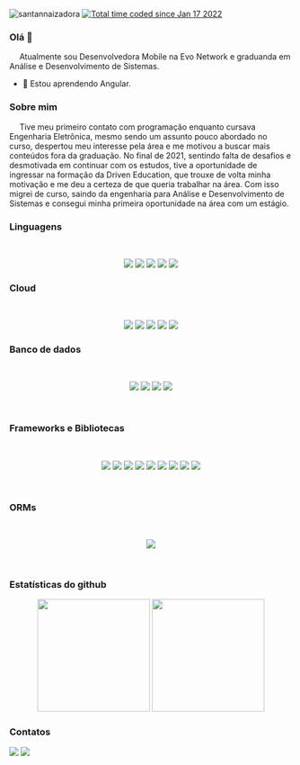 <p align="left"> 
  <img src="https://komarev.com/ghpvc/?username=santannaizadora&label=Profile%20views&color=0e75b6&style=flat" alt="santannaizadora" /> 
  <a href="https://wakatime.com/@4c9bd8dd-92dc-4bb5-b2b5-9ae84b643277"><img src="https://wakatime.com/badge/user/4c9bd8dd-92dc-4bb5-b2b5-9ae84b643277.svg" alt="Total time coded since Jan 17 2022" /></a>
</p>

### Olá 👋


&emsp; Atualmente sou Desenvolvedora Mobile na Evo Network e graduanda em Análise e Desenvolvimento de Sistemas.<br/>

- 🌱 Estou aprendendo Angular.

### Sobre mim

&emsp; Tive meu primeiro contato com programação enquanto cursava Engenharia Eletrônica, mesmo sendo um assunto pouco abordado no curso, despertou meu interesse pela área e me motivou a buscar mais conteúdos fora da graduação. No final de 2021, sentindo falta de desafios e desmotivada em continuar com os estudos, tive a oportunidade de ingressar na formação da Driven Education, que trouxe de volta minha motivação e me deu a certeza de que queria trabalhar na área. Com isso migrei de curso, saindo da engenharia para Análise e Desenvolvimento de Sistemas e consegui minha primeira oportunidade na área com um estágio.

### Linguagens
  <br/>
  <p align="center">
    <img src="https://img.shields.io/badge/CSS3-1572B6?style=for-the-badge&logo=css3&logoColor=white"/>
    <img src="https://img.shields.io/badge/HTML5-E34F26?style=for-the-badge&logo=html5&logoColor=white"/>
    <img src="https://img.shields.io/badge/Java-ED8B00?style=for-the-badge&logo=java&logoColor=white"/>
    <img src="https://img.shields.io/badge/JavaScript-323330?style=for-the-badge&logo=javascript&logoColor=F7DF1E"/>
    <img src="https://img.shields.io/badge/TypeScript-007ACC?style=for-the-badge&logo=typescript&logoColor=white"/>
  </p>

### Cloud
<br/>
<p align="center">
  <img src="https://img.shields.io/badge/Amazon_AWS-FF9900?style=for-the-badge&logo=amazonaws&logoColor=white"/>
  <img src="https://img.shields.io/badge/GitHub_Actions-2088FF?style=for-the-badge&logo=github-actions&logoColor=white"/>
  <img src="https://img.shields.io/badge/Heroku-430098?style=for-the-badge&logo=heroku&logoColor=white"/>
  <img src="https://img.shields.io/badge/Netlify-00C7B7?style=for-the-badge&logo=netlify&logoColor=white"/>
  <img src="https://img.shields.io/badge/Vercel-000000?style=for-the-badge&logo=vercel&logoColor=white"/>
</p>

### Banco de dados
<br/>
  <p align="center">
    <img src="https://img.shields.io/badge/MongoDB-4EA94B?style=for-the-badge&logo=mongodb&logoColor=white"/>
    <img src="https://img.shields.io/badge/MySQL-005C84?style=for-the-badge&logo=mysql&logoColor=white"/>
    <img src="https://img.shields.io/badge/PostgreSQL-316192?style=for-the-badge&logo=postgresql&logoColor=white"/>
    <img src="https://img.shields.io/badge/redis-%23DD0031.svg?&style=for-the-badge&logo=redis&logoColor=white"/>
  </p>
  <br/>

### Frameworks e Bibliotecas
<br/>
  <p align="center">
    <img src="https://img.shields.io/badge/Cypress-17202C?style=for-the-badge&logo=cypress&logoColor=white"/>
    <img src="https://img.shields.io/badge/Docker-2CA5E0?style=for-the-badge&logo=docker&logoColor=white"/>
    <img src="https://img.shields.io/badge/Expo-1B1F23?style=for-the-badge&logo=expo&logoColor=white"/>
    <img src="https://img.shields.io/badge/Express.js-000000?style=for-the-badge&logo=express&logoColor=white"/>
    <img src="https://img.shields.io/badge/Jest-C21325?style=for-the-badge&logo=jest&logoColor=white"/>
    <img src="https://img.shields.io/badge/Node.js-339933?style=for-the-badge&logo=nodedotjs&logoColor=white"/>
    <img src="https://img.shields.io/badge/React-20232A?style=for-the-badge&logo=react&logoColor=61DAFB"/>
    <img src="https://img.shields.io/badge/Spring_Boot-F2F4F9?style=for-the-badge&logo=spring-boot"/>
    <img src="https://img.shields.io/badge/ts--node-3178C6?style=for-the-badge&logo=ts-node&logoColor=white"/>
  </p>
  <br/>
  
  ### ORMs
  <br/>
  <p align="center">
    <img src="https://img.shields.io/badge/Prisma-3982CE?style=for-the-badge&logo=Prisma&logoColor=white"/>
  </p>
  <br/>

### Estatísticas do github
<p align="center">
  <img height="200" src="https://github-readme-stats.vercel.app/api?username=santannaizadora&show_icons=true&theme=tokyonight"/>
  <img height="200" src="https://github-readme-stats.vercel.app/api/top-langs/?username=santannaizadora&layout=compact&theme=tokyonight"/>
<p>

  ### Contatos

<p align="left#>
  <a target="_blank" href="mailto:santannaizadora@gmail.com"><img src="https://img.shields.io/badge/Gmail-D14836?style=for-the-badge&logo=gmail&logoColor=white"/></a>
  <a target="_blank" href=href="https://www.linkedin.com/in/santannaizadora/"><img src="https://img.shields.io/badge/LinkedIn-0077B5?style=for-the-badge&logo=linkedin&logoColor=white"/></a>
</p>
